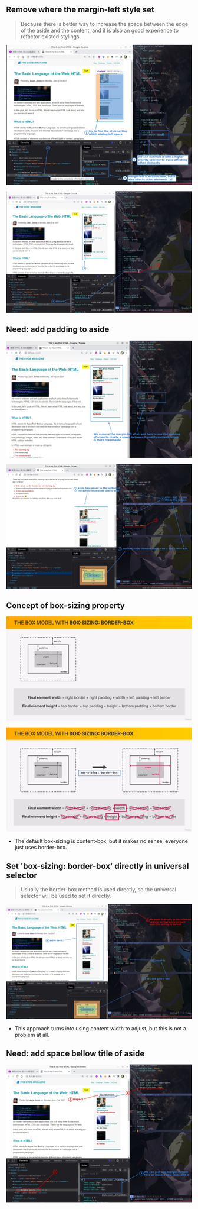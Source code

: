 ## **Remove where the margin-left style set**

> Because there is better way to increase the space between the edge of the aside and the content, and it is also an good experience to refactor existed stylings.

![Alt find where the margin-left style](pic/01.jpg)

![Alt override it instead of removing](pic/02.jpg)

## **Need: add padding to aside**

![Alt need: add surrond padding with aside](pic/03.jpg)

![Alt add padding but prob happend](pic/04.jpg)

## **Concept of box-sizing property**

![Alt concept of default width height](pic/05.jpg)

![Alt concept of box-sizing: border-box](pic/06.jpg)

- The default box-sizing is content-box, but it makes no sense, everyone just uses border-box.

## **Set 'box-sizing: border-box' directly in universal selector**

> Usually the border-box method is used directly, so the universal selector will be used to set it directly.

![Alt set box-sizing to universal selector](pic/07.jpg)

- This approach turns into using content width to adjust, but this is not a problem at all.

## **Need: add space bellow title of aside**

![Alt add spacee bellow aside title](pic/08.jpg)
